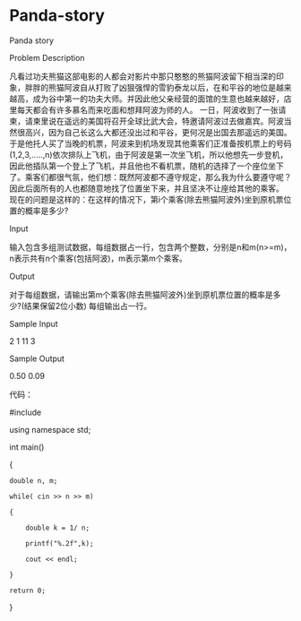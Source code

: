 # Panda-story

Panda story

Problem Description

凡看过功夫熊猫这部电影的人都会对影片中那只憨憨的熊猫阿波留下相当深的印象，胖胖的熊猫阿波自从打败了凶狠强悍的雪豹泰龙以后，在和平谷的地位是越来越高，成为谷中第一的功夫大师。并因此他父亲经营的面馆的生意也越来越好，店里每天都会有许多慕名而来吃面和想拜阿波为师的人。
一日，阿波收到了一张请柬，请柬里说在遥远的美国将召开全球比武大会，特邀请阿波过去做嘉宾。阿波当然很高兴，因为自己长这么大都还没出过和平谷，更何况是出国去那遥远的美国。于是他托人买了当晚的机票，阿波来到机场发现其他乘客们正准备按机票上的号码(1,2,3,.....,n)依次排队上飞机，由于阿波是第一次坐飞机，所以他想先一步登机，因此他插队第一个登上了飞机，并且他也不看机票，随机的选择了一个座位坐下了。乘客们都很气氛，他们想：既然阿波都不遵守规定，那么我为什么要遵守呢？因此后面所有的人也都随意地找了位置坐下来，并且坚决不让座给其他的乘客。
现在的问题是这样的：在这样的情况下，第i个乘客(除去熊猫阿波外)坐到原机票位置的概率是多少?

Input

输入包含多组测试数据，每组数据占一行，包含两个整数，分别是n和m(n>=m)，n表示共有n个乘客(包括阿波)，m表示第m个乘客。

Output

对于每组数据，请输出第m个乘客(除去熊猫阿波外)坐到原机票位置的概率是多少?(结果保留2位小数)
每组输出占一行。

Sample Input

2 1 11 3

Sample Output

0.50 0.09

代码：

#include<iostream>
  
using namespace std;


int main()

{

    double n, m;
    
    while( cin >> n >> m)
    
    {
    
        double k = 1/ n;
        
        printf("%.2f",k);
        
        cout << endl;
        
    }
    
    return 0;
    
   
}

